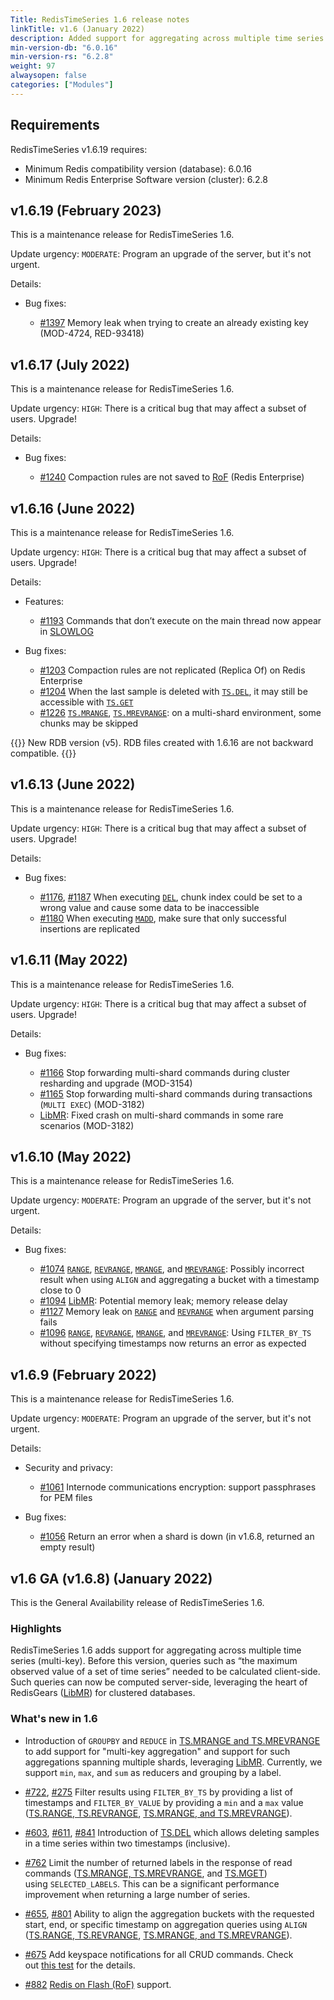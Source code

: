 ```yaml
---
Title: RedisTimeSeries 1.6 release notes
linkTitle: v1.6 (January 2022)
description: Added support for aggregating across multiple time series (multi-key). Can compute queries such as “the maximum observed value of a set of time series” server-side instead of client-side.
min-version-db: "6.0.16"
min-version-rs: "6.2.8"
weight: 97
alwaysopen: false
categories: ["Modules"]
---
```

## Requirements

RedisTimeSeries v1.6.19 requires:

- Minimum Redis compatibility version (database): 6.0.16
- Minimum Redis Enterprise Software version (cluster): 6.2.8

## v1.6.19 (February 2023)

This is a maintenance release for RedisTimeSeries 1.6.

Update urgency: `MODERATE`: Program an upgrade of the server, but it's not urgent.

Details:

- Bug fixes:

    - [#1397](https://github.com/RedisTimeSeries/RedisTimeSeries/issues/1397) Memory leak when trying to create an already existing key (MOD-4724, RED-93418)

## v1.6.17 (July 2022)

This is a maintenance release for RedisTimeSeries 1.6.

Update urgency: `HIGH`: There is a critical bug that may affect a subset of users. Upgrade!

Details:

- Bug fixes:

    - [#1240](https://github.com/RedisTimeSeries/RedisTimeSeries/pull/1240) Compaction rules are not saved to [RoF](https://docs.redis.com/latest/rs/databases/redis-on-flash//) (Redis Enterprise)

## v1.6.16 (June 2022)

This is a maintenance release for RedisTimeSeries 1.6.

Update urgency: `HIGH`: There is a critical bug that may affect a subset of users. Upgrade!

Details:

- Features:

    - [#1193](https://github.com/RedisTimeSeries/RedisTimeSeries/pull/1193) Commands that don’t execute on the main thread now appear in [SLOWLOG](https://redis.io/commands/slowlog/)

- Bug fixes:

    - [#1203](https://github.com/RedisTimeSeries/RedisTimeSeries/pull/1203) Compaction rules are not replicated (Replica Of) on Redis Enterprise
    - [#1204](https://github.com/RedisTimeSeries/RedisTimeSeries/issues/1204) When the last sample is deleted with [`TS.DEL`](https://redis.io/commands/ts.del/), it may still be accessible with [`TS.GET`](https://redis.io/commands/ts.get/)
    - [#1226](https://github.com/RedisTimeSeries/RedisTimeSeries/pull/1226) [`TS.MRANGE`](https://redis.io/commands/ts.mrange/), [`TS.MREVRANGE`](https://redis.io/commands/ts.mrevrange/): on a multi-shard environment, some chunks may be skipped

{{<note>}}
New RDB version (v5). RDB files created with 1.6.16 are not backward compatible.
{{</note>}}

## v1.6.13 (June 2022)

This is a maintenance release for RedisTimeSeries 1.6.

Update urgency: `HIGH`: There is a critical bug that may affect a subset of users. Upgrade!

Details:

- Bug fixes:

    - [#1176](https://github.com/RedisTimeSeries/RedisTimeSeries/issues/1176), [#1187](https://github.com/RedisTimeSeries/RedisTimeSeries/pull/1187) When executing [`DEL`](https://redis.io/commands/ts.del/), chunk index could be set to a wrong value and cause some data to be inaccessible
    - [#1180](https://github.com/RedisTimeSeries/RedisTimeSeries/pull/1180) When executing [`MADD`](https://redis.io/commands/ts.madd/), make sure that only successful insertions are replicated

## v1.6.11 (May 2022)

This is a maintenance release for RedisTimeSeries 1.6.

Update urgency: `HIGH`: There is a critical bug that may affect a subset of users. Upgrade!

Details:

- Bug fixes:

    - [#1166](https://github.com/RedisTimeSeries/RedisTimeSeries/pull/1166) Stop forwarding multi-shard commands during cluster resharding and upgrade (MOD-3154)
    - [#1165](https://github.com/RedisTimeSeries/RedisTimeSeries/pull/1165) Stop forwarding multi-shard commands during transactions (`MULTI EXEC`) (MOD-3182)
    - [LibMR](https://github.com/RedisGears/LibMR): Fixed crash on multi-shard commands in some rare scenarios (MOD-3182)

## v1.6.10 (May 2022)

This is a maintenance release for RedisTimeSeries 1.6.

Update urgency: `MODERATE`: Program an upgrade of the server, but it's not urgent.

Details:

- Bug fixes:

    - [#1074](https://github.com/RedisTimeSeries/RedisTimeSeries/pull/1074) [`RANGE`](https://redis.io/commands/ts.range/), [`REVRANGE`](https://redis.io/commands/ts.revrange/), [`MRANGE`](https://redis.io/commands/ts.mrange/), and [`MREVRANGE`](https://redis.io/commands/ts.mrevrange/): Possibly incorrect result when using `ALIGN` and aggregating a bucket with a timestamp close to 0
    - [#1094](https://github.com/RedisTimeSeries/RedisTimeSeries/pull/1094) [LibMR](https://github.com/RedisGears/LibMR): Potential memory leak; memory release delay
    - [#1127](https://github.com/RedisTimeSeries/RedisTimeSeries/pull/1127) Memory leak on [`RANGE`](https://redis.io/commands/ts.range/) and [`REVRANGE`](https://redis.io/commands/ts.revrange/) when argument parsing fails
    - [#1096](https://github.com/RedisTimeSeries/RedisTimeSeries/pull/1096) [`RANGE`](https://redis.io/commands/ts.range/), [`REVRANGE`](https://redis.io/commands/ts.revrange/), [`MRANGE`](https://redis.io/commands/ts.mrange/), and [`MREVRANGE`](https://redis.io/commands/ts.mrevrange/): Using `FILTER_BY_TS` without specifying timestamps now returns an error as expected

## v1.6.9 (February 2022)

This is a maintenance release for RedisTimeSeries 1.6.

Update urgency: `MODERATE`: Program an upgrade of the server, but it's not urgent.

Details:

- Security and privacy:

    - [#1061](https://github.com/RedisTimeSeries/RedisTimeSeries/pull/1061) Internode communications encryption: support passphrases for PEM files

- Bug fixes:

    - [#1056](https://github.com/RedisTimeSeries/RedisTimeSeries/pull/1056) Return an error when a shard is down (in v1.6.8, returned an empty result)


## v1.6 GA (v1.6.8) (January 2022)

This is the General Availability release of RedisTimeSeries 1.6.

### Highlights

RedisTimeSeries 1.6 adds support for aggregating across multiple time series (multi-key). Before this version, queries such as “the maximum observed value of a set of time series” needed to be calculated client-side. Such queries can now be computed server-side, leveraging the heart of RedisGears ([LibMR](https://github.com/RedisGears/LibMR)) for clustered databases.

### What's new in 1.6

- Introduction of `GROUPBY` and `REDUCE` in [TS.MRANGE and TS.MREVRANGE](https://oss.redis.com/redistimeseries/commands/#tsmrangetsmrevrange) to add support for "multi-key aggregation" and support for such aggregations spanning multiple shards, leveraging [LibMR](https://github.com/RedisGears/LibMR). Currently, we support `min`, `max`, and `sum` as reducers and grouping by a label.

- [#722](https://github.com/RedisTimeSeries/RedisTimeSeries/pull/722), [#275](https://github.com/RedisTimeSeries/RedisTimeSeries/pull/275) Filter results using `FILTER_BY_TS` by providing a list of timestamps and `FILTER_BY_VALUE` by providing a `min` and a `max` value ([TS.RANGE, TS.REVRANGE](https://oss.redis.com/redistimeseries/commands/#tsrangetsrevrange), [TS.MRANGE, and TS.MREVRANGE](https://oss.redis.com/redistimeseries/commands/#tsmrangetsmrevrange)).

- [#603](https://github.com/RedisTimeSeries/RedisTimeSeries/pull/603), [#611](https://github.com/RedisTimeSeries/RedisTimeSeries/pull/611), [#841](https://github.com/RedisTimeSeries/RedisTimeSeries/pull/841) Introduction of [TS.DEL](https://oss.redis.com/redistimeseries/commands/#tsdel) which allows deleting samples in a time series within two timestamps (inclusive).

- [#762](https://github.com/RedisTimeSeries/RedisTimeSeries/pull/762) Limit the number of returned labels in the response of read commands ([TS.MRANGE, TS.MREVRANGE](https://oss.redis.com/redistimeseries/commands/#tsmrangetsmrevrange), and [TS.MGET](https://oss.redis.com/redistimeseries/commands/#tsmget)) using `SELECTED_LABELS`. This can be a significant performance improvement when returning a large number of series.

- [#655](https://github.com/RedisTimeSeries/RedisTimeSeries/pull/655), [#801](https://github.com/RedisTimeSeries/RedisTimeSeries/pull/801) Ability to align the aggregation buckets with the requested start, end, or specific timestamp on aggregation queries using `ALIGN` ([TS.RANGE, TS.REVRANGE](https://oss.redis.com/redistimeseries/commands/#tsrangetsrevrange), [TS.MRANGE, and TS.MREVRANGE](https://oss.redis.com/redistimeseries/commands/#tsmrangetsmrevrange)).

- [#675](https://github.com/RedisTimeSeries/RedisTimeSeries/pull/675) Add keyspace notifications for all CRUD commands. Check out [this test](https://github.com/RedisTimeSeries/RedisTimeSeries/blob/master/tests/flow/test_ts_keyspace.py) for the details.

- [#882](https://github.com/RedisTimeSeries/RedisTimeSeries/pull/882) [Redis on Flash (RoF)](https://docs.redis.com/latest/rs/databases/redis-on-flash//#:~:text=Redis%20on%20Flash%20(RoF)%20offers,dedicated%20flash%20memory%20(SSD).) support.
